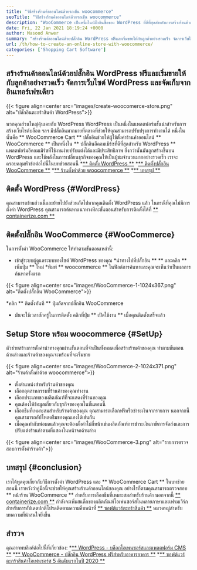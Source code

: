 ```yaml
---
title: "วิธีสร้างร้านค้าออนไลน์ด้วยรถเข็น woocommerce" 
seoTitle: "วิธีสร้างร้านค้าออนไลน์ด้วยรถเข็น woocommerce" 
description: "WooCommerce เป็นหนึ่งในปลั๊กอินซื้อของ WordPress ที่ดีที่สุดสำหรับการสร้างร้านค้าออนไลน์ ช่วยให้ บริษัท ต่างๆสามารถขยายธุรกิจได้อย่างมาก" 
date: Fri, 22 Jan 2021 18:19:24 +0000
author: Masood Anwer
summary: "สร้างร้านค้าออนไลน์ด้วยปลั๊กอิน WordPress ฟรีและเริ่มขายให้กับลูกค้าอย่างรวดเร็ว จัดการเว็บไซต์ WordPress และจัดเก็บจากอินเทอร์เฟซเดียว" 
url: /th/how-to-create-an-online-store-with-woocommerce/
categories: ['Shopping Cart Software']
---
```


## สร้างร้านค้าออนไลน์ด้วยปลั๊กอิน WordPress ฟรีและเริ่มขายให้กับลูกค้าอย่างรวดเร็ว จัดการเว็บไซต์ WordPress และจัดเก็บจากอินเทอร์เฟซเดียว

{{< figure align=center src="images/create-woocomerce-store.png" alt="ปลั๊กอินตะกร้าสินค้า WordPress">}}

พวกคุณส่วนใหญ่คุ้นเคยกับ WordPress WordPress เป็นหนึ่งในแพลตฟอร์มชั้นนำสำหรับการสร้างเว็บไซต์บล็อก ฯลฯ มีปลั๊กอินมากมายที่ตลาดที่ช่วยให้คุณสามารถปรับปรุงการทำงานได้ หนึ่งในนั้นคือ ** WooCommerce Cart ** ปลั๊กอินช่วยให้ผู้ใช้ตั้งค่าร้านค้าออนไลน์ ** WooCommerce ** เป็นหนึ่งใน ** ปลั๊กอินอีคอมเมิร์ซที่ดีที่สุดสำหรับ WordPress ** แพลตฟอร์มอีคอมเมิร์ซที่ใช้งานง่ายปรับแต่งได้และมีประสิทธิภาพ ยิ่งกว่านั้นมันถูกสร้างขึ้นบน WordPress และใช้พลังในการเปลี่ยนธุรกิจของคุณให้เป็นผู้ชมจำนวนมากอย่างรวดเร็ว
เราจะครอบคลุมหัวข้อต่อไปนี้ในบทช่วยสอนนี้
  *[** ติดตั้ง WordPress **][1]
  *[** ติดตั้งปลั๊กอิน WooCommerce **][2]
  *[** ร้านตั้งค่าด้วย woocommerce **][3]
  *[** บทสรุป **][4]

## ติดตั้ง WordPress {#WordPress}
คุณสามารถข้ามส่วนนี้และย้ายไปยังส่วนถัดไปหากคุณติดตั้ง WordPress แล้ว ในกรณีที่คุณไม่มีการตั้งค่า WordPress คุณสามารถค้นหาแนวทางทีละขั้นตอนสำหรับการติดตั้งได้ที่ [** containerize.com **][5]

## ติดตั้งปลั๊กอิน WooCommerce {#WooCommerce}
ในการตั้งค่า WooCommerce ให้ทำตามขั้นตอนเหล่านี้:
  * เข้าสู่ระบบผู้ดูแลระบบของไซต์ WordPress ของคุณ
  *นำทางไปที่ปลั๊กอิน ** ** และคลิก ** เพิ่มปุ่ม ** ใหม่
  *พิมพ์ ** woocommerce ** ในฟิลด์การค้นหาและคุณจะเห็นว่าเป็นผลการค้นหาครั้งแรก

{{< figure align=center src="images/WooCommerce-1-1024x367.png" alt="ติดตั้งปลั๊กอิน WooCommerce">}}

  *คลิก ** ติดตั้งทันที ** ปุ่มถัดจากปลั๊กอิน WooCommerce
  * มันจะใช้เวลาสักครู่ในการติดตั้ง คลิกที่ปุ่ม ** เปิดใช้งาน ** เมื่อคุณติดตั้งเสร็จแล้ว

## Setup Store พร้อม woocommerce {#SetUp}
ตัวช่วยสร้างการตั้งค่านำทางคุณผ่านขั้นตอนที่จำเป็นทั้งหมดเพื่อสร้างร้านค้าของคุณ ทำตามขั้นตอนด้านล่างและร้านค้าของคุณจะพร้อมที่จะเริ่มขาย

{{< figure align=center src="images/WooCommerce-2-1024x371.png" alt="ร้านค้าตั้งค่าด้วย woocommerce">}}

  * ตั้งตำแหน่งสำหรับร้านค้าของคุณ
  * เลือกอุตสาหกรรมที่ร้านค้าของคุณทำงาน
  * เลือกประเภทของผลิตภัณฑ์ที่จะแสดงที่ร้านของคุณ
  * คุณต้องให้ข้อมูลเกี่ยวกับธุรกิจของคุณในขั้นตอนนี้
  * เลือกธีมที่เหมาะสมสำหรับร้านค้าของคุณ คุณสามารถเลือกฟรีหรือชำระเงินจากรายการ นอกจากนี้คุณสามารถอัปโหลดธีมของคุณเองได้เช่นกัน
  * เมื่อคุณทำกับพ่อมดแล้วคุณจะต้องตั้งค่าไม่กี่หน้าเช่นผลิตภัณฑ์การชำระเงินภาษีการจัดส่งและการปรับแต่งร้านค้าตามที่แสดงในหน้าจอด้านล่าง

{{< figure align=center src="images/WooCommerce-3.png" alt="รายการตรวจสอบการตั้งค่าร้านค้า">}}


## บทสรุป {#conclusion}
เราได้พูดคุยเกี่ยวกับวิธีการตั้งค่า WordPress และ ** WooCommerce Cart ** ในบทช่วยสอนนี้ เราหวังว่าคู่มือนี้จะช่วยให้คุณสร้างร้านค้าออนไลน์ของคุณ อย่างไรก็ตามคุณสามารถตรวจสอบ ** หน้าร้าน WooCommerce ** สำหรับการเลือกธีมที่เหมาะสมสำหรับร้านค้า
นอกจากนี้ [** containerize.com **][6] กำลังจะเพิ่มสแต็กของผลิตภัณฑ์โอเพ่นซอร์สในหลายภาษาและเฟรมเวิร์ก สำหรับการอัปเดตปกติโปรดติดตามความคืบหน้าที่ [** ซอฟต์แวร์ตะกร้าสินค้า **][7] หมวดหมู่สำหรับบทความที่น่าสนใจยิ่งขึ้น

## สำรวจ
คุณอาจพบลิงค์ต่อไปนี้ที่เกี่ยวข้อง:
  *[** WordPress - บล็อกโอเพนซอร์สและแพลตฟอร์ม CMS **][5]
  *[** WooCommerce - ปลั๊กอิน WordPress ฟรีสำหรับอาคารอาคาร **][8]
  *[** ซอฟต์แวร์ตะกร้าสินค้าโอเพ่นซอร์ส 5 อันดับแรกในปี 2020 **][9]

  
[1]: #WordPress
[2]: #WooCommerce
[3]: #Setup
[4]: #Conclusion
[5]: https://products.containerize.com/blogging/wordpress
[6]: https://containerize.com
[7]: https://blog.containerize.com/category/shopping-cart-software/
[8]: https://products.containerize.com/ecommerce/woocommerce
[9]: https://blog.containerize.com/2020/11/27/top-5-open-source-shopping-cart-software-in-2020/
